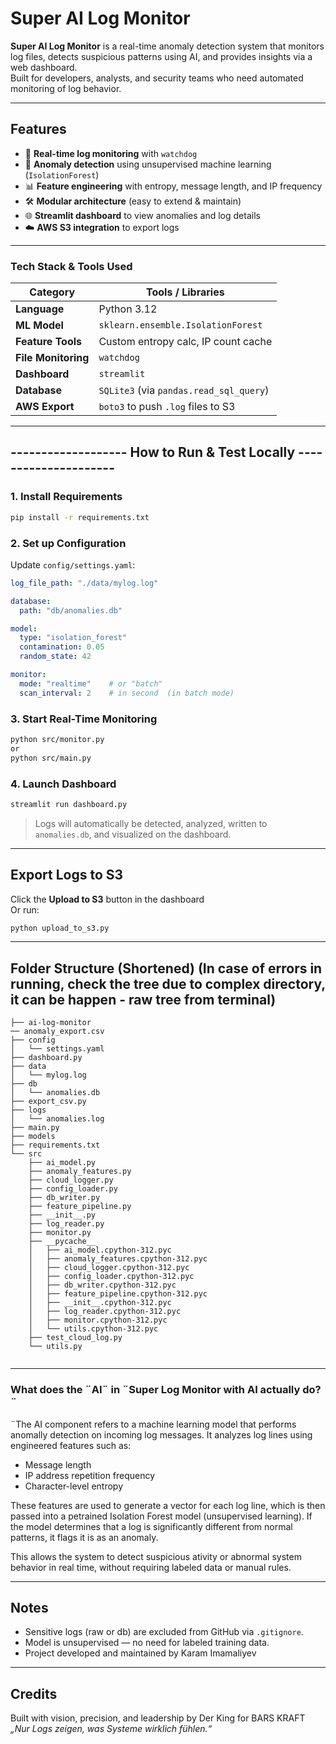 #  Super AI Log Monitor

**Super AI Log Monitor** is a real-time anomaly detection system that monitors log files, detects suspicious patterns using AI, and provides insights via a web dashboard.  
Built for developers, analysts, and security teams who need automated monitoring of log behavior.

---

##  Features

- 📡 **Real-time log monitoring** with `watchdog`
- 🤖 **Anomaly detection** using unsupervised machine learning (`IsolationForest`)
- 📊 **Feature engineering** with entropy, message length, and IP frequency
- 🛠️ **Modular architecture** (easy to extend & maintain)
- 🌐 **Streamlit dashboard** to view anomalies and log details
- ☁️ **AWS S3 integration** to export logs

---

### Tech Stack & Tools Used

| Category            | Tools / Libraries                          |
|---------------------|--------------------------------------------|
| **Language**         | Python 3.12                                |
| **ML Model**         | `sklearn.ensemble.IsolationForest`         |
| **Feature Tools**    | Custom entropy calc, IP count cache        |
| **File Monitoring**  | `watchdog`                                 |
| **Dashboard**        | `streamlit`                                |
| **Database**         | `SQLite3` (via `pandas.read_sql_query`)    |
| **AWS Export**       | `boto3` to push `.log` files to S3         |

---

## ------------------- How to Run & Test Locally --------------------- 

### 1. Install Requirements
```bash
pip install -r requirements.txt
```

### 2. Set up Configuration
Update `config/settings.yaml`:
```yaml
log_file_path: "./data/mylog.log"

database:
  path: "db/anomalies.db"

model:
  type: "isolation_forest"
  contamination: 0.05
  random_state: 42

monitor:
  mode: "realtime"    # or "batch"
  scan_interval: 2    # in second  (in batch mode)

```

### 3. Start Real-Time Monitoring
```bash
python src/monitor.py
or
python src/main.py
```

### 4.  Launch Dashboard
```bash
streamlit run dashboard.py
```

> Logs will automatically be detected, analyzed, written to `anomalies.db`, and visualized on the dashboard.

---

##  Export Logs to S3
Click the **Upload to S3** button in the dashboard  
Or run:
```bash
python upload_to_s3.py
```

---

##  Folder Structure (Shortened) (In case of errors in running, check the tree due to complex directory, it can be happen - raw tree from terminal)
```
├── ai-log-monitor
── anomaly_export.csv
├── config
│   └── settings.yaml
├── dashboard.py
├── data
│   └── mylog.log
├── db
│   └── anomalies.db
├── export_csv.py
├── logs
│   └── anomalies.log
├── main.py
├── models
├── requirements.txt
└── src
    ├── ai_model.py
    ├── anomaly_features.py
    ├── cloud_logger.py
    ├── config_loader.py
    ├── db_writer.py
    ├── feature_pipeline.py
    ├── __init__.py
    ├── log_reader.py
    ├── monitor.py
    ├── __pycache__
    │   ├── ai_model.cpython-312.pyc
    │   ├── anomaly_features.cpython-312.pyc
    │   ├── cloud_logger.cpython-312.pyc
    │   ├── config_loader.cpython-312.pyc
    │   ├── db_writer.cpython-312.pyc
    │   ├── feature_pipeline.cpython-312.pyc
    │   ├── __init__.cpython-312.pyc
    │   ├── log_reader.cpython-312.pyc
    │   ├── monitor.cpython-312.pyc
    │   └── utils.cpython-312.pyc
    ├── test_cloud_log.py
    └── utils.py


```
---
### What does the ¨AI¨ in ¨Super Log Monitor with AI actually do?¨
¨The AI component refers to a machine learning model that performs anomally detection on incoming log messages. It analyzes log lines using engineered features such as:

* Message length
* IP address repetition frequency
* Character-level entropy

These features are used to generate a vector for each log line, which is then passed into a petrained Isolation Forest model (unsupervised learning).
If the model determines that a log is significantly different from normal patterns, it flags it is as an anomaly.

This allows the system to detect suspicious ativity or abnormal system behavior in real time, without requiring labeled data or manual rules. 

---

##  Notes

-  Sensitive logs (raw or db) are excluded from GitHub via `.gitignore`.
-  Model is unsupervised — no need for labeled training data.
-  Project developed and maintained by Karam Imamaliyev

---

##  Credits

Built with vision, precision, and leadership by Der King for BARS KRAFT 
_„Nur Logs zeigen, was Systeme wirklich fühlen.“_
